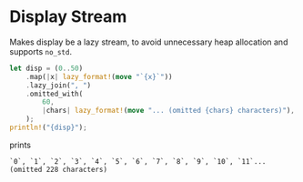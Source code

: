 # Display Stream

Makes display be a lazy stream, to avoid unnecessary heap allocation and supports `no_std`.

```rust
let disp = (0..50)
    .map(|x| lazy_format!(move "`{x}`"))
    .lazy_join(", ")
    .omitted_with(
        60,
        |chars| lazy_format!(move "... (omitted {chars} characters)"),
    );
println!("{disp}");
```

prints

```
`0`, `1`, `2`, `3`, `4`, `5`, `6`, `7`, `8`, `9`, `10`, `11`... (omitted 228 characters)
```